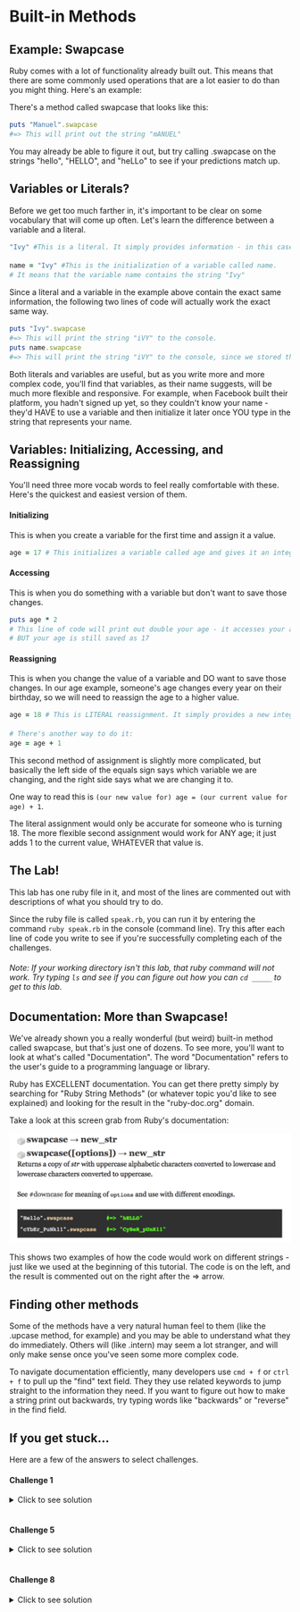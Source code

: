 # Built-in Methods

## Example: Swapcase

Ruby comes with a lot of functionality already built out. This means that there are some commonly used operations that are a lot easier to do than you might thing. Here's an example:

There's a method called swapcase that looks like this:

```ruby
puts "Manuel".swapcase
#=> This will print out the string "mANUEL"
```

You may already be able to figure it out, but try calling .swapcase on the strings "hello", "HELLO", and "heLLo" to see if your predictions match up.

## Variables or Literals?

Before we get too much farther in, it's important to be clear on some vocabulary that will come up often. Let's learn the difference between a variable and a literal.

```Ruby
"Ivy" #This is a literal. It simply provides information - in this case, that information is a string.

name = "Ivy" #This is the initialization of a variable called name.
# It means that the variable name contains the string "Ivy"
```

Since a literal and a variable in the example above contain the exact same information, the following two lines of code will actually work the exact same way.

```Ruby
puts "Ivy".swapcase
#=> This will print the string "iVY" to the console.
puts name.swapcase
#=> This will print the string "iVY" to the console, since we stored the string "Ivy" in the variable called name.
```

Both literals and variables are useful, but as you write more and more complex code, you'll find that variables, as their name suggests, will be much more flexible and responsive. For example, when Facebook built their platform, you hadn't signed up yet, so they couldn't know your name - they'd HAVE to use a variable and then initialize it later once YOU type in the string that represents your name.

## Variables: Initializing, Accessing, and Reassigning

You'll need three more vocab words to feel really comfortable with these. Here's the quickest and easiest version of them.

#### Initializing

This is when you create a variable for the first time and assign it a value.

```Ruby
age = 17 # This initializes a variable called age and gives it an integer value of 17.
```

#### Accessing

This is when you do something with a variable but don't want to save those changes.

```Ruby
puts age * 2
# This line of code will print out double your age - it accesses your age, which is 17, and doubles it with the * 2 operator.
# BUT your age is still saved as 17
```

#### Reassigning

This is when you change the value of a variable and DO want to save those changes. In our age example, someone's age changes every year on their birthday, so we will need to reassign the age to a higher value.

```Ruby
age = 18 # This is LITERAL reassignment. It simply provides a new integer.

# There's another way to do it:
age = age + 1
```

This second method of assignment is slightly more complicated, but basically the left side of the equals sign says which variable we are changing, and the right side says what we are changing it to.

One way to read this is `(our new value for) age = (our current value for age) + 1`.

The literal assignment would only be accurate for someone who is turning 18. The more flexible second assignment would work for ANY age; it just adds 1 to the current value, WHATEVER that value is.

## The Lab!

This lab has one ruby file in it, and most of the lines are commented out with descriptions of what you should try to do.

Since the ruby file is called `speak.rb`, you can run it by entering the command `ruby speak.rb` in the console (command line). Try this after each line of code you write to see if you're successfully completing each of the challenges.

###### Note: If your working directory isn't this lab, that ruby command will not work. Try typing `ls` and see if you can figure out how you can `cd _____` to get to this lab.

## Documentation: More than Swapcase!

We've already shown you a really wonderful (but weird) built-in method called swapcase, but that's just one of dozens. To see more, you'll want to look at what's called "Documentation". The word "Documentation" refers to the user's guide to a programming language or library.

Ruby has EXCELLENT documentation. You can get there pretty simply by searching for "Ruby String Methods" (or whatever topic you'd like to see explained) and looking for the result in the "ruby-doc.org" domain.

Take a look at this screen grab from Ruby's documentation:

![Documentation for swapcase](Swapcase.png)

This shows two examples of how the code would work on different strings - just like we used at the beginning of this tutorial. The code is on the left, and the result is commented out on the right after the => arrow.

## Finding other methods

Some of the methods have a very natural human feel to them (like the .upcase method, for example) and you may be able to understand what they do immediately. Others will (like .intern) may seem a lot stranger, and will only make sense once you've seen some more complex code.

To navigate documentation efficiently, many developers use `cmd + f` or `ctrl + f` to pull up the "find" text field. They they use related keywords to jump straight to the information they need. If you want to figure out how to make a string print out backwards, try typing words like "backwards" or "reverse" in the find field.

## If you get stuck...

Here are a few of the answers to select challenges.

#### Challenge 1

<details>
  <summary>Click to see solution</summary>

  In the speak.rb file:

  ```Ruby
  puts name.swapcase
  ```

  In the console / command line:

  ```bash
  ruby speak.rb
  ```

</details>
<br>


#### Challenge 5

<details>
  <summary>Click to see solution</summary>

  ```Ruby
  puts name.swapcase
  ```

</details>
<br>


#### Challenge 8

<details>
  <summary>Click to see solution</summary>

  ```Ruby
  puts name.upcase.reverse
  ```

</details>
